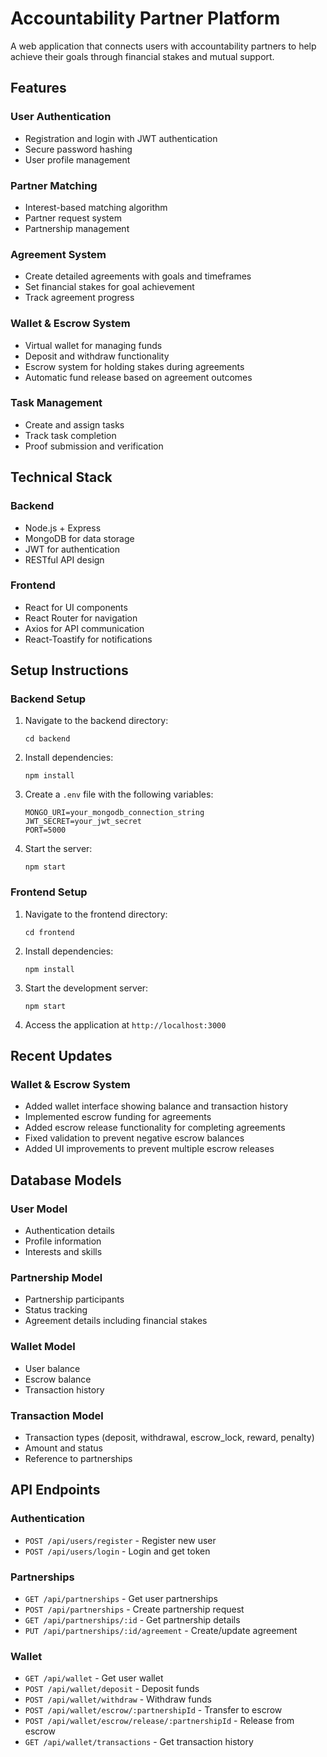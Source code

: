# Accountability Partner Platform

A web application that connects users with accountability partners to help achieve their goals through financial stakes and mutual support.

## Features

### User Authentication
- Registration and login with JWT authentication
- Secure password hashing
- User profile management

### Partner Matching
- Interest-based matching algorithm
- Partner request system
- Partnership management

### Agreement System
- Create detailed agreements with goals and timeframes
- Set financial stakes for goal achievement
- Track agreement progress

### Wallet & Escrow System
- Virtual wallet for managing funds
- Deposit and withdraw functionality
- Escrow system for holding stakes during agreements
- Automatic fund release based on agreement outcomes

### Task Management
- Create and assign tasks
- Track task completion
- Proof submission and verification

## Technical Stack

### Backend
- Node.js + Express
- MongoDB for data storage
- JWT for authentication
- RESTful API design

### Frontend
- React for UI components
- React Router for navigation
- Axios for API communication
- React-Toastify for notifications

## Setup Instructions

### Backend Setup
1. Navigate to the backend directory:
   ```
   cd backend
   ```
2. Install dependencies:
   ```
   npm install
   ```
3. Create a `.env` file with the following variables:
   ```
   MONGO_URI=your_mongodb_connection_string
   JWT_SECRET=your_jwt_secret
   PORT=5000
   ```
4. Start the server:
   ```
   npm start
   ```

### Frontend Setup
1. Navigate to the frontend directory:
   ```
   cd frontend
   ```
2. Install dependencies:
   ```
   npm install
   ```
3. Start the development server:
   ```
   npm start
   ```
4. Access the application at `http://localhost:3000`

## Recent Updates

### Wallet & Escrow System
- Added wallet interface showing balance and transaction history
- Implemented escrow funding for agreements
- Added escrow release functionality for completing agreements
- Fixed validation to prevent negative escrow balances
- Added UI improvements to prevent multiple escrow releases

## Database Models

### User Model
- Authentication details
- Profile information
- Interests and skills

### Partnership Model
- Partnership participants
- Status tracking
- Agreement details including financial stakes

### Wallet Model
- User balance
- Escrow balance
- Transaction history

### Transaction Model
- Transaction types (deposit, withdrawal, escrow_lock, reward, penalty)
- Amount and status
- Reference to partnerships

## API Endpoints

### Authentication
- `POST /api/users/register` - Register new user
- `POST /api/users/login` - Login and get token

### Partnerships
- `GET /api/partnerships` - Get user partnerships
- `POST /api/partnerships` - Create partnership request
- `GET /api/partnerships/:id` - Get partnership details
- `PUT /api/partnerships/:id/agreement` - Create/update agreement

### Wallet
- `GET /api/wallet` - Get user wallet
- `POST /api/wallet/deposit` - Deposit funds
- `POST /api/wallet/withdraw` - Withdraw funds
- `POST /api/wallet/escrow/:partnershipId` - Transfer to escrow
- `POST /api/wallet/escrow/release/:partnershipId` - Release from escrow
- `GET /api/wallet/transactions` - Get transaction history 

